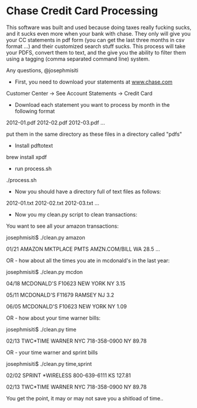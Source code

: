 # Chase Credit Card Processing

This software was built and used because doing taxes really fucking sucks, and it sucks even more
when your bank with chase. They only will give you your CC statements in pdf form (you can get the last
three months in csv format ...) and their customized search stuff sucks. This process will take your PDFS,
convert them to text, and the give you the ability to filter them using a tagging (comma separated command line)
system.

Any questions, @josephmisiti

* First, you need to download your statements at www.chase.com

Customer Center -> See Account Statements -> Credit Card

* Download each statement you want to process by month in the following format

2012-01.pdf
2012-02.pdf
2012-03.pdf
...

put them in the same directory as these files in a directory called "pdfs"

* Install pdftotext

brew install xpdf

* run process.sh

./process.sh

* Now you should have a directory full of text files as follows:

2012-01.txt
2012-02.txt
2012-03.txt
...

* Now you my clean.py script to clean transactions:

You want to see all your amazon transactions:

josephmisiti$ ./clean.py amazon

01/21 AMAZON MKTPLACE PMTS AMZN.COM/BILL WA 28.5
...

OR - how about all the times you ate in mcdonald's in the last year:

josephmisiti$ ./clean.py mcdon

04/18 MCDONALD'S F10623 NEW YORK NY 3.15

05/11 MCDONALD'S F11679 RAMSEY NJ 3.2

06/05 MCDONALD'S F10623 NEW YORK NY 1.09

OR - how about your time warner bills:

josephmisiti$ ./clean.py time

02/13 TWC*TIME WARNER NYC 718-358-0900 NY 89.78

OR - your time warner and sprint bills

josephmisiti$ ./clean.py time,sprint

02/02 SPRINT *WIRELESS 800-639-6111 KS 127.81

02/13 TWC*TIME WARNER NYC 718-358-0900 NY 89.78

You get the point, it may or may not save you a shitload of time..

